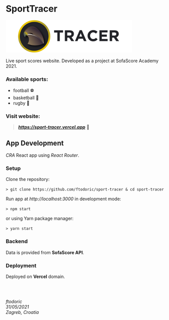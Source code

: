 # SportTracer

<img src="./src/images/tracer-cropped.png" width=400px alt="app logo"/>

Live sport scores website. Developed as a project at SofaScore Academy 2021.

### Available sports:

- football :soccer:
- basketball :basketball:
- rugby :football:

### Visit website:

> **_https://sport-tracer.vercel.app_** :link:

## App Development

_CRA_ React app using _React Router_.

### Setup

Clone the repository:

`> git clone https://github.com/ftodoric/sport-tracer & cd sport-tracer`

Run app at _http://localhost:3000_ in development mode:

`> npm start`

or using Yarn package manager:

`> yarn start`

### Backend

Data is provided from **SofaScore API**.

### Deployment

Deployed on **Vercel** domain.

<br></br>

_ftodoric_ <!-- author -->  
_31/05/2021_ <!-- project start date -->  
_Zagreb, Croatia_ <!-- location -->
